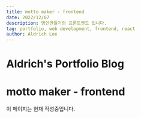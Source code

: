 ```yaml
---
title: motto maker - frontend
date: 2022/12/07
description: 명언만들기의 프론트엔드 입니다.
tag: portfolio, web development, frontend, react
author: Aldrich Lee
---
```


# Aldrich's Portfolio Blog

# motto maker - frontend

이 페이지는 현재 작성중입니다.